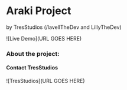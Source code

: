 # Araki Project

by TresStudios
(/lavellTheDev and LillyTheDev)

![Live Demo](URL GOES HERE)

### About the project:

<!-- ADD INFO ABOUT SITE AND HOW ITS BUILT -->

#### Contact TresStudios

![TresStudios](URL GOES HERE)

<!-- About TresStudios goes here -->
